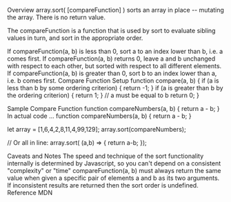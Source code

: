 Overview
array.sort( [compareFunction] ) sorts an array in place -- mutating the array. There is no return value.

The compareFunction is a function that is used by sort to evaluate sibling values in turn, and sort in the appropriate order.

If compareFunction(a, b) is less than 0, sort a to an index lower than b, i.e. a comes first.
If compareFunction(a, b) returns 0, leave a and b unchanged with respect to each other, but sorted with respect to all different elements.
If compareFunction(a, b) is greater than 0, sort b to an index lower than a, i.e. b comes first.
Compare Function Setup
function compare(a, b) {
  if (a is less than b by some ordering criterion) {
    return -1;
  }
  if (a is greater than b by the ordering criterion) {
    return 1;
  }
  // a must be equal to b
  return 0;
}

Sample Compare Function
function compareNumbers(a, b) {
  return a - b;
}
In actual code ...
function compareNumbers(a, b) {
  return a - b;
}

let array = [1,6,4,2,8,11,4,99,129];
array.sort(compareNumbers);

// Or all in line:
array.sort( (a,b) => { 
  return a-b; 
});

Caveats and Notes
The speed and technique of the sort functionality internally is determined by Javascript, so you can't depend on a consistent "complexity" or "time"
compareFunction(a, b) must always return the same value when given a specific pair of elements a and b as its two arguments. If inconsistent results are returned then the sort order is undefined.
Reference
MDN